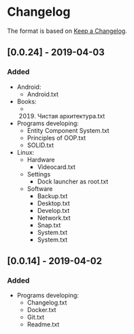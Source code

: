 # Changelog

The format is based on [Keep a Changelog](https://keepachangelog.com/en/1.0.0/).

## [0.0.24] - 2019-04-03
### Added
- Android:
  - Android.txt
- Books:
  - 2019. Чистая архитектура.txt
- Programs developing:
  - Entity Component System.txt
  - Principles of OOP.txt
  - SOLID.txt
- Linux:
  - Hardware
    - Videocard.txt
  - Settings
    - Dock launcher as root.txt
  - Software
    - Backup.txt
    - Desktop.txt
    - Develop.txt
    - Network.txt
    - Snap.txt
    - System.txt
    - System.txt

## [0.0.14] - 2019-04-02
### Added
- Programs developing:
  - Changelog.txt
  - Docker.txt
  - Git.txt
  - Readme.txt
